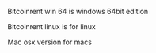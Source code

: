 

Bitcoinrent win 64 is windows 64bit edition

Bitcoinrent linux is for linux

Mac osx version for macs
